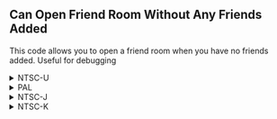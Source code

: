 ## Can Open Friend Room Without Any Friends Added

This code allows you to open a friend room when you have no friends added. Useful for debugging

<details>
<summary>NTSC-U</summary>

```powerpc
0461A050 38600001
```
</details>

<details>
<summary>PAL</summary>

```powerpc
0464D364 38600001
```
</details>

<details>
<summary>NTSC-J</summary>

```powerpc
0464C9D0 38600001
```
</details>

<details>
<summary>NTSC-K</summary>

```powerpc
0463B67C 38600001
```
</details>